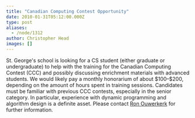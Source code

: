 ```yaml
---
title: "Canadian Computing Contest Opportunity"
date: 2010-01-31T05:12:00.000Z
type: post
aliases:
  - /node/1312
author: Christopher Head
images: []
---
```


<div class="field field-name-body field-type-text-with-summary field-label-hidden"><div class="field-items"><div class="field-item even"><p>St. George&apos;s school is looking for a CS student (either graduate or undergraduate) to help with the training for the Canadian Computing Contest (CCC) and possibly discussing enrichment materials with advanced students.  We would likely pay a monthly honorarium of about $100&#x2013;$200, depending on the amount of hours spent in training sessions. Candidates must be familiar with previous CCC contests, especially in the senior category. In particular, experience with dynamic programming and algorithm design is a definite asset. Please contact <a href="/cdn-cgi/l/email-protection#374558424052455c52455c77444350525845505244195554195456">Ron Ouwerkerk</a> for further information.</p>
</div></div></div>    <footer>
          </footer>
